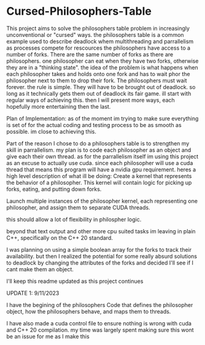 # Cursed-Philosophers-Table
This project aims to solve the philosophers table problem in increasingly unconventional or "cursed" ways.
the philosophers table is a common example used to describe deadlock whem multithreading and parrallelism as processes compete for rescources
the philosophers have access to a number of forks. There are the same number of forks as there are philosophers. 
one philosopher can eat when they have two forks, otherwise they are in a "thinking state".
the idea of the problem is what happens when each philosopher takes and holds onto one fork and has to wait phor the philosopher next to them to drop their fork.
The philosophers must wait forever.
the rule is simple. They will have to be brought out of deadlock. so long as it technically gets them out of deadlock its fair game.
ill start with regular ways of achieving this. then I will present more ways, each hopefully more entertaining then the last.

Plan of Implementation:
as of the moment im trying to make sure everything is set of for the actual coding and testing process to be as smooth as possible. im close to achieving this.

Part of the reason I chose to do a philosophers table is to strengthen my skill in parrallelism. my plan is to code each philosopher as an object and give each their own thread.
as for the parrallelism itself im using this project as an excuse to actually use cuda. since each philosopher will use a cuda thread that means this program will have a nvidia gpu requirement.
heres a high level description of what ill be doing:
Create a kernel that represents the behavior of a philosopher. This kernel will contain logic for picking up forks, eating, and putting down forks.

Launch multiple instances of the philosopher kernel, each representing one philosopher, and assign them to separate CUDA threads.

this should allow a lot of flexibility in philospher logic. 

beyond that text output and other more cpu suited tasks im leaving in plain C++, specifically on the C++ 20 standard.

I was planning on using a simple boolean array for the forks to track their availability. but then I realized the potential for some really absurd solutions to deadlock by changing the attributes of the forks and decided I'll see if I cant make them an object.

I'll keep this readme updated as this project continues

UPDATE 1: 9/11/2023

  I have the begining of the philosophers Code that defines the philosopher object, how the philosophers behave, and maps them to threads. 
  
  I have also made a cuda control file to ensure nothing is wrong with cuda and C++ 20 compilation. my time was largely spent making sure this wont be an issue for me as I make this

